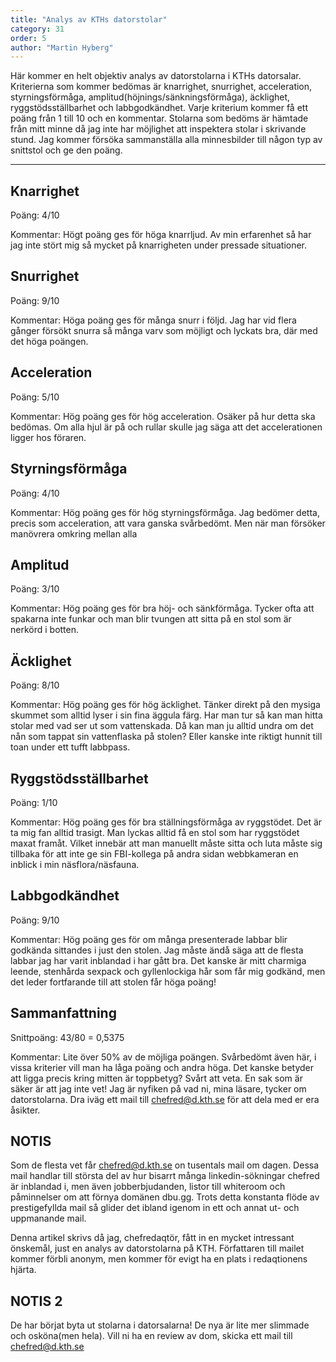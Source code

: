 ```yaml
---
title: "Analys av KTHs datorstolar"
category: 31
order: 5
author: "Martin Hyberg"
---
```


Här kommer en helt objektiv analys av datorstolarna i KTHs datorsalar. Kriterierna som kommer bedömas är knarrighet, snurrighet, acceleration, styrningsförmåga, amplitud(höjnings/sänkningsförmåga), äcklighet, ryggstödsställbarhet och labbgodkändhet.
Varje kriterium kommer få ett poäng från 1 till 10 och en kommentar. Stolarna som bedöms är hämtade från mitt minne då jag inte har möjlighet att inspektera stolar i skrivande stund. 
Jag kommer försöka sammanställa alla minnesbilder till någon typ av snittstol och ge den poäng.

___

## Knarrighet
Poäng: 4/10

Kommentar: Högt poäng ges för höga knarrljud. Av min erfarenhet så har jag inte stört mig så mycket på knarrigheten under pressade situationer.

## Snurrighet
Poäng: 9/10

Kommentar: Höga poäng ges för många snurr i följd. Jag har vid flera gånger försökt snurra så många varv som möjligt och lyckats bra, där med det höga poängen. 

## Acceleration
Poäng: 5/10

Kommentar: Hög poäng ges för hög acceleration. Osäker på hur detta ska bedömas. Om alla hjul är på och rullar skulle jag säga att det accelerationen ligger hos föraren.

## Styrningsförmåga
Poäng: 4/10

Kommentar: Hög poäng ges för hög styrningsförmåga. Jag bedömer detta, precis som acceleration, att vara ganska svårbedömt. Men när man försöker manövrera omkring mellan alla 

## Amplitud
Poäng: 3/10

Kommentar: Hög poäng ges för bra höj- och sänkförmåga. Tycker ofta att spakarna inte funkar och man blir tvungen att sitta på en stol som är nerkörd i botten.

## Äcklighet
Poäng: 8/10

Kommentar: Hög poäng ges för hög äcklighet. Tänker direkt på den mysiga skummet som alltid lyser i sin fina äggula färg. Har man tur så kan man hitta stolar med vad ser ut som vattenskada. Då kan man ju alltid undra om det nån som tappat sin vattenflaska på stolen? Eller kanske inte riktigt hunnit till toan under ett tufft labbpass.

## Ryggstödsställbarhet
Poäng: 1/10

Kommentar: Hög poäng ges för bra ställningsförmåga av ryggstödet. Det är ta mig fan alltid trasigt. Man lyckas alltid få en stol som har ryggstödet maxat framåt. Vilket innebär att man manuellt måste sitta och luta måste sig tillbaka för att inte ge sin FBI-kollega på andra sidan webbkameran en inblick i min näsflora/näsfauna.
 
## Labbgodkändhet
Poäng: 9/10

Kommentar: Hög poäng ges för om många presenterade labbar blir godkända sittandes i just den stolen. Jag måste ändå säga att de flesta labbar jag har varit inblandad i har gått bra. Det kanske är mitt charmiga leende, stenhårda sexpack och gyllenlockiga hår som får mig godkänd, men det leder fortfarande till att stolen får höga poäng!

## Sammanfattning

Snittpoäng: 43/80 = 0,5375

Kommentar: Lite över 50% av de möjliga poängen. Svårbedömt även här, i vissa kriterier vill man ha låga poäng och andra höga. Det kanske betyder att ligga precis kring mitten är toppbetyg? Svårt att veta. En sak som är säker är att jag inte vet! Jag är nyfiken på vad ni, mina läsare, tycker om datorstolarna. Dra iväg ett mail till chefred@d.kth.se för att dela med er era åsikter. 



## NOTIS

Som de flesta vet får chefred@d.kth.se on tusentals mail om dagen. Dessa mail handlar till största del av hur bisarrt många linkedin-sökningar chefred är inblandad i, men även jobberbjudanden, listor till whiteroom och påminnelser om att förnya domänen dbu.gg. Trots detta konstanta flöde av prestigefyllda mail så glider det ibland igenom in ett och annat ut- och uppmanande mail. 

Denna artikel skrivs då jag, chefredaqtör, fått in en mycket intressant önskemål, just en analys av datorstolarna på KTH. Författaren till mailet kommer förbli anonym, men kommer för evigt ha en plats i redaqtionens hjärta.

## NOTIS 2
De har börjat byta ut stolarna i datorsalarna! De nya är lite mer slimmade och osköna(men hela). Vill ni ha en review av dom, skicka ett mail till chefred@d.kth.se 
